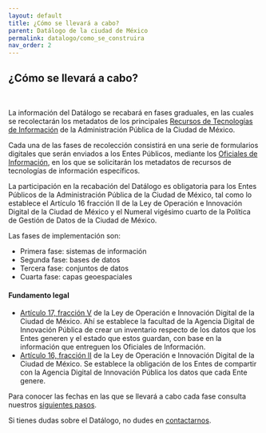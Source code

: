 ```yaml
---
layout: default
title: ¿Cómo se llevará a cabo?
parent: Datálogo de la ciudad de México
permalink: datalogo/como_se_construira
nav_order: 2
---
```


<h2>¿Cómo se llevará a cabo?</h2>
<br>

La información del Datálogo se recabará en fases graduales, en las cuales se recolectarán los metadatos de los principales <a target= _blank href="https://gobcdmx.github.io/politicadedatos/cultura/glosario#rti">Recursos de Tecnologías de Información</a> de la Administración Pública de la Ciudad de México.

Cada una de las fases de recolección consistirá en una serie de formularios digitales que serán enviados a los Entes Públicos, mediante los <a target= _blank href="https://gobcdmx.github.io/politicadedatos/sobre/comocumplir">Oficiales de Información</a>, en los que se solicitarán los metadatos de recursos de tecnologías de información específicos.

La participación en la recabación del Datálogo es obligatoria para los Entes Públicos de la Administración Pública de la Ciudad de México, tal como lo establece el Artículo 16 fracción II de la Ley de Operación e Innovación Digital de la Ciudad de México y el Numeral vigésimo cuarto de la Política de Gestión de Datos de la Ciudad de México.

Las fases de implementación son:

- Primera fase: sistemas de información
- Segunda fase: bases de datos
- Tercera fase: conjuntos de datos
- Cuarta fase: capas geoespaciales


<h4><b>Fundamento legal</b></h4>

- <a target="_blank" href="https://gobcdmx.github.io/politicadedatos/loid/#datalog">Artículo 17, fracción V</a> de la Ley de Operación e Innovación Digital de la Ciudad de México. Ahí se establece la facultad de la Agencia Digital de Innovación Pública de crear un inventario respecto de los datos que los Entes generen y el estado que estos guardan, con base en la información que entreguen los Oficiales de Información.
- <a target="_blank" href="https://gobcdmx.github.io/politicadedatos/loid/#datalog-2">Artículo 16, fracción II</a>  de la Ley de Operación e Innovación Digital de la Ciudad de México. Se establece la obligación de los Entes de compartir con la Agencia Digital de Innovación Pública los datos que cada Ente genere.

Para conocer las fechas en las que se llevará a cabo cada fase consulta nuestros <a href="https://gobcdmx.github.io/politicadedatos/siguientes_pasos/">siguientes pasos</a>.  

Si tienes dudas sobre el Datálogo, no dudes en <a href="https://gobcdmx.github.io/politicadedatos/contact/">contactarnos</a>.
